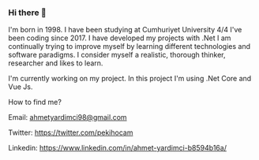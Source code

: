 ### Hi there 👋

I'm born in 1998. 
I have been studying at Cumhuriyet University 4/4 
I've been coding since 2017. I have developed my projects with .Net
I am continually trying to improve myself by learning different technologies and software paradigms.
I consider myself a realistic, thorough thinker, researcher and likes to learn.

I'm currently working on my project. In this project I'm using .Net Core and Vue Js.

How to find me?

Email: ahmetyardimci98@gmail.com

Twitter: https://twitter.com/pekihocam

Linkedin: https://www.linkedin.com/in/ahmet-yardimci-b8594b16a/


